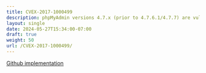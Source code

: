 ```yaml
---
title: CVEX-2017-1000499
description: phpMyAdmin versions 4.7.x (prior to 4.7.6.1/4.7.7) are vulnerable to a CSRF weakness. By deceiving a user to click on a crafted URL, it is possible to perform harmful database operations such as deleting records, dropping/truncating tables etc.
layout: single
date: 2024-05-27T15:34:00-07:00
draft: true
weight: 50
url: /CVEX-2017-1000499/
---
```


[Github implementation](https://github.com/ucsb-seclab/cvex-xplor/tree/main/CVEX-2017-1000499)
